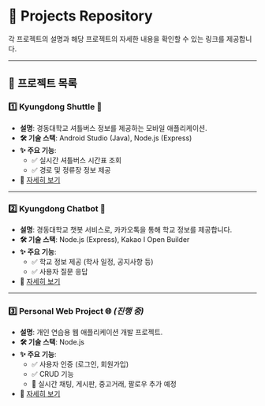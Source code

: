 # 🚀 Projects Repository

각 프로젝트의 설명과 해당 프로젝트의 자세한 내용을 확인할 수 있는 링크를 제공합니다.

---

## 📌 프로젝트 목록

### 1️⃣ Kyungdong Shuttle 🚌
- **설명**: 경동대학교 셔틀버스 정보를 제공하는 모바일 애플리케이션.
- **🛠 기술 스택**: Android Studio (Java), Node.js (Express)
- **✨ 주요 기능**:
  - ✅ 실시간 셔틀버스 시간표 조회
  - ✅ 경로 및 정류장 정보 제공
- 🔗 [자세히 보기](./proj_bus)

---

### 2️⃣ Kyungdong Chatbot 🤖
- **설명**: 경동대학교 챗봇 서비스로, 카카오톡을 통해 학교 정보를 제공합니다.
- **🛠 기술 스택**: Node.js (Express), Kakao I Open Builder
- **✨ 주요 기능**:
  - ✅ 학교 정보 제공 (학사 일정, 공지사항 등)
  - ✅ 사용자 질문 응답
- 🔗 [자세히 보기](./proj_chatbot)

---

### 3️⃣ Personal Web Project 🌐 *(진행 중)*
- **설명**: 개인 연습용 웹 애플리케이션 개발 프로젝트.
- **🛠 기술 스택**: Node.js
- **✨ 주요 기능**:
  - ✅ 사용자 인증 (로그인, 회원가입)
  - ✅ CRUD 기능
  - 🚀 실시간 채팅, 게시판, 중고거래, 팔로우 추가 예정
- 🔗 [자세히 보기](./proj_private)
